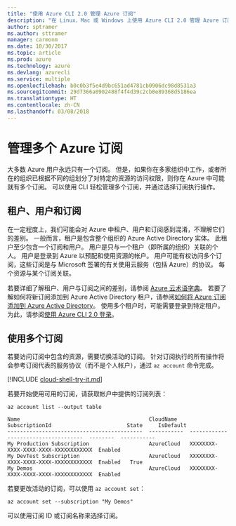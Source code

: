 ```yaml
---
title: "使用 Azure CLI 2.0 管理 Azure 订阅"
description: "在 Linux、Mac 或 Windows 上使用 Azure CLI 2.0 管理 Azure 订阅。"
author: sptramer
ms.author: sttramer
manager: carmonm
ms.date: 10/30/2017
ms.topic: article
ms.prod: azure
ms.technology: azure
ms.devlang: azurecli
ms.service: multiple
ms.openlocfilehash: b0c0b3f5e4d9bc651ad4781cb0906dc98d8531a3
ms.sourcegitcommit: 29d7366a0902488f4f4d39c2cb0e89368d5186ea
ms.translationtype: HT
ms.contentlocale: zh-CN
ms.lasthandoff: 03/08/2018
---
```

# <a name="manage-multiple-azure-subscriptions"></a>管理多个 Azure 订阅

大多数 Azure 用户永远只有一个订阅。 但是，如果你在多家组织中工作，或者所在的组织已根据不同的组划分了对特定的资源的访问权限，则你在 Azure 中可能就有多个订阅。 可以使用 CLI 轻松管理多个订阅，并通过选择订阅执行操作。

## <a name="tenants-users-and-subscriptions"></a>租户、用户和订阅

在一定程度上，我们可能会对 Azure 中租户、用户和订阅感到混淆，不理解它们的差别。 一般而言，租户是包含整个组织的 Azure Active Directory 实体。 此租户至少包含一个订阅和用户。 用户是只与一个租户（即所属的组织）关联的个人。 用户是登录到 Azure 以预配和使用资源的帐户。 用户可能有权访问多个订阅，这些订阅是与 Microsoft 签署的有关使用云服务（包括 Azure）的协议。 每个资源与某个订阅关联。

若要详细了解租户、用户与订阅之间的差别，请参阅 [Azure 云术语字典](/azure/azure-glossary-cloud-terminology)。
若要了解如何将新订阅添加到 Azure Active Directory 租户，请参阅[如何将 Azure 订阅添加到 Azure Active Directory](/azure/active-directory/active-directory-how-subscriptions-associated-directory)。
使用多个租户时，可能需要登录到特定租户。 为此，请参阅[使用 Azure CLI 2.0 登录](/cli/azure/authenticate-azure-cli)。

## <a name="working-with-multiple-subscriptions"></a>使用多个订阅

若要访问订阅中包含的资源，需要切换活动的订阅。 针对订阅执行的所有操作将会参考订阅代表的服务协议（而不是个人帐户），通过 `az account` 命令完成。

[!INCLUDE [cloud-shell-try-it.md](includes/cloud-shell-try-it.md)]

若要开始使用可用的订阅，请获取帐户中提供的订阅列表：

```azurecli-interactive
az account list --output table
```

```Output
Name                                         CloudName    SubscriptionId                        State     IsDefault
-------------------------------------------  -----------  ------------------------------------  --------  -----------
My Production Subscription                   AzureCloud   XXXXXXXX-XXXX-XXXX-XXXX-XXXXXXXXXXXX  Enabled
My DevTest Subscription                      AzureCloud   XXXXXXXX-XXXX-XXXX-XXXX-XXXXXXXXXXXX  Enabled   True
My Demos                                     AzureCloud   XXXXXXXX-XXXX-XXXX-XXXX-XXXXXXXXXXXX  Enabled
```

若要更改活动的订阅，可以使用 `az account set`：

```azurecli-interactive
az account set --subscription "My Demos"
```

可以使用订阅 ID 或订阅名称来选择订阅。
